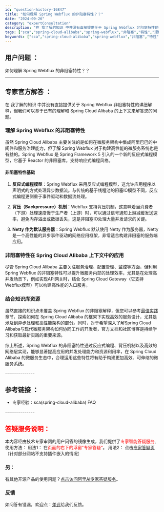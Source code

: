 ```yaml
---
id: "question-history-16847"
title: "如何理解 Spring Webflux 的非阻塞特性？？"
date: "2024-09-26"
category: "expertConsultation"
description: "在 我了解的知识 中并没有直接提供关于 Spring Webflux 非阻塞特性的详细解释，但我们可以基于已有的理解和 Spring Cloud Alibaba 的上下文来解答您的问题。### 理解 Spring Webflux 的非阻塞特性虽然 Spring Cloud Alibaba 主要关注的"
tags: ["sca","spring-cloud-alibaba","spring-webflux","非阻塞","特性","理解","问号"]
keywords: ["sca","spring-cloud-alibaba","spring-webflux","非阻塞","特性","理解","问号"]
---
```


## 用户问题 ： 
 如何理解 Spring Webflux 的非阻塞特性？？  

---------------
## 专家官方解答 ：

在 我了解的知识 中并没有直接提供关于 Spring Webflux 非阻塞特性的详细解释，但我们可以基于已有的理解和 Spring Cloud Alibaba 的上下文来解答您的问题。

### 理解 Spring Webflux 的非阻塞特性

虽然 Spring Cloud Alibaba 主要关注的是如何在微服务架构中集成阿里巴巴的中间件和服务治理能力，但了解 Spring Webflux 对于构建高性能的微服务系统也是有益的。Spring Webflux 是 Spring Framework 5 引入的一个新的反应式编程模型，它基于 Reactor 的非阻塞库，支持响应式编程风格。

#### 非阻塞特性基础

1. **反应式编程模型**：Spring Webflux 采用反应式编程模型，这允许应用程序以声明式的方式处理异步数据流。与传统的基于线程池的阻塞IO模型不同，反应式编程更侧重于事件驱动和数据流处理。

2. **背压（Backpressure）机制**：Webflux 支持背压机制，这意味着当消费者（下游）处理速度慢于生产者（上游）时，可以通过信号通知上游减缓发送速率，避免内存溢出或数据丢失，这是非阻塞IO处理大量并发请求的关键。

3. **Netty 作为默认服务器**：Spring Webflux 默认使用 Netty 作为服务器，Netty 是一个高性能的异步事件驱动的网络应用框架，非常适合构建非阻塞的服务端应用。

### 非阻塞特性在 Spring Cloud Alibaba 上下文中的应用

尽管 Spring Cloud Alibaba 主要关注服务治理、配置管理、监控等方面，但利用 Spring Webflux 的非阻塞特性可以提升微服务内部的处理效率，尤其是在处理高并发场景下，例如实现API网关时，结合 Spring Cloud Gateway（它支持Webflux模型）可以构建高性能的入口服务。

### 结合知识库资源

虽然直接的知识点未覆盖 Spring Webflux 的非阻塞解释，但您可以参考[最佳实践](../best-practice/integrated-example.md)章节，探索如何在 Spring Cloud Alibaba 的框架下实现高效的服务设计，尤其是涉及到异步处理和高性能架构的部分。同时，对于希望深入了解Spring Cloud Alibaba与现代微服务架构如何协同工作的开发者，官方文档和社区博客是持续学习和获取最新实践的重要来源。

综上所述，Spring Webflux 的非阻塞特性通过反应式编程、背压机制以及高效的网络层实现，能够显著提高应用的并发处理能力和资源利用率，在 Spring Cloud Alibaba 的微服务生态中，合理运用这些特性将有助于构建更加高效、可伸缩的微服务系统。


<font color="#949494">---------------</font> 


## 参考链接 ：

* 专家经验：sca(spring-cloud-alibaba) FAQ 


 <font color="#949494">---------------</font> 
 


## <font color="#FF0000">答疑服务说明：</font> 

本内容经由技术专家审阅的用户问答的镜像生成，我们提供了<font color="#FF0000">专家智能答疑服务</font>,使用方法：
用法1： 在<font color="#FF0000">页面的右下的浮窗”专家答疑“</font>。
用法2： 点击[专家答疑页](https://answer.opensource.alibaba.com/docs/intro)（针对部分网站不支持插件嵌入的情况）
### 另：


有其他开源产品的使用问题？[点击访问阿里AI专家答疑服务](https://answer.opensource.alibaba.com/docs/intro)。
### 反馈
如问答有错漏，欢迎点：[差评](https://ai.nacos.io/user/feedbackByEnhancerGradePOJOID?enhancerGradePOJOId=16866)给我们反馈。
